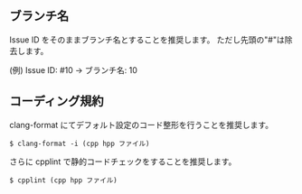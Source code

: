 ## ブランチ名
Issue ID をそのままブランチ名とすることを推奨します。
ただし先頭の"#"は除去します。

(例) Issue ID: #10 → ブランチ名: 10

## コーディング規約
clang-format にてデフォルト設定のコード整形を行うことを推奨します。

```$ clang-format -i (cpp hpp ファイル)```

さらに cpplint で静的コードチェックをすることを推奨します。

```$ cpplint (cpp hpp ファイル)```
